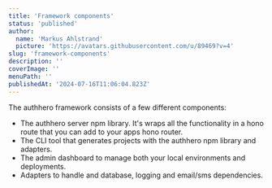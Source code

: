 ```yaml
---
title: 'Framework components'
status: 'published'
author:
  name: 'Markus Ahlstrand'
  picture: 'https://avatars.githubusercontent.com/u/89469?v=4'
slug: 'framework-components'
description: ''
coverImage: ''
menuPath: ''
publishedAt: '2024-07-16T11:06:04.823Z'
---
```


The authhero framework consists of a few different components:

- The authhero server npm library. It's wraps all the functionality in a hono route that you can add to your apps hono router.
- The CLI tool that generates projects with the authhero npm library and adapters.
- The admin dashboard to manage both your local environments and deployments.
- Adapters to handle and database, logging and email/sms dependencies.